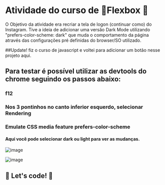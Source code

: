# Atividade do curso de :muscle:Flexbox :muscle: 

O Objetivo da atividade era recriar a tela de logon (continuar como) do Instagram. Tive a ideia de adicionar uma versão Dark Mode utilizando "prefers-color-scheme: dark" que muda o comportamento da página através das configurações pré definidas do browser/SO utilizado.

##Update! fiz o curso de javascript e voltei para adicionar um botão nesse projeto aqui.

## Para testar é possível utilizar as devtools do chrome seguindo os passos abaixo:
###   f12
### Nos 3 pontinhos no canto inferior esquerdo, selecionar Rendering
### Emulate CSS media feature prefers-color-scheme
####    	Aqui você pode selecionar dark ou light para ver as mudanças.
    
    
![image](https://user-images.githubusercontent.com/106771115/173079578-0bde5741-7ba6-43b2-9f6c-195aafb62b00.png)

![image](https://user-images.githubusercontent.com/106771115/173079448-9dbc6215-e3a3-4a01-be3b-55029eec7241.png)
    

## 🚀 Let's code! 🚀
